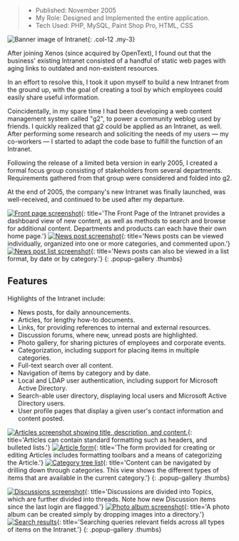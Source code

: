 > - Published: November 2005
> - My Role: Designed and Implemented the entire application.
> - Tech Used: PHP, MySQL, Paint Shop Pro, HTML, CSS 

![Banner image of Intranet](images/portfolio/xenos-intranet-banner.png){: .col-12 .my-3}

After joining Xenos (since acquired by OpenText), I found out that the business' existing Intranet consisted of a handful of static web pages with aging links to outdated and non-existent resources.

In an effort to resolve this, I took it upon myself to build a new Intranet from the ground up, with the goal of creating a tool by which employees could easily share useful information.

Coincidentally, in my spare time I had been developing a web content management system called "g2", to power a community weblog used by friends. I quickly realized that g2 could be applied as an Intranet, as well. After performing some research and soliciting the needs of my users — my co-workers — I started to adapt the code base to fulfill the function of an Intranet.

Following the release of a limited beta version in early 2005, I created a formal focus group consisting of stakeholders from several departments. Requirements gathered from that group were considered and folded into g2.

At the end of 2005, the company's new Intranet was finally launched, was well-received, and continued to be used after my departure.

[![Front page screenshot](images/portfolio/xenos-intranet-frontPage-sm.png)](images/portfolio/xenos-intranet-frontPage.png){: title='The Front Page of the Intranet provides a dashboard view of new content, as well as methods to search and browse for additional content. Departments and products can each have their own home page.'}
[![News post screenshot](images/portfolio/xenos-intranet-news-sm.png)](images/portfolio/xenos-intranet-news.png){: title='News posts can be viewed individually, organized into one or more categories, and commented upon.'}
[![News post list screenshot](images/portfolio/xenos-intranet-newsList-sm.png)](images/portfolio/xenos-intranet-newsList.png){: title='News posts can also be viewed in a list format, by date or by category.'}
{: .popup-gallery .thumbs}

## Features

Highlights of the Intranet include: 

- News posts, for daily announcements.
- Articles, for lengthy how-to documents.
- Links, for providing references to internal and external resources.
- Discussion forums, where new, unread posts are highlighted.
- Photo gallery, for sharing pictures of employees and corporate events.
- Categorization, including support for placing items in multiple categories.
- Full-text search over all content.
- Navigation of items by category and by date.
- Local and LDAP user authentication, including support for Microsoft Active Directory.
- Search-able user directory, displaying local users and Microsoft Active Directory users.
- User profile pages that display a given user's contact information and content posted.

[![Articles screenshot showing title, description, and content.](images/portfolio/xenos-intranet-article-sm.png)](images/portfolio/xenos-intranet-article.png){: title='Articles can contain standard formatting such as headers, and bulleted lists.'}
[![Article form](images/portfolio/xenos-intranet-articleForm-sm.png)](images/portfolio/xenos-intranet-articleForm.png){: title='The form provided for creating or editing Articles includes formatting toolbars and a means of categorizing the Article.'}
[![Category tree list](images/portfolio/xenos-intranet-category-sm.png)](images/portfolio/xenos-intranet-category.png){: title='Content can be navigated by drilling down through categories. This view shows the different types of items that are available in the current category.'}
{: .popup-gallery .thumbs}

[![Discussions screenshot](images/portfolio/xenos-intranet-discussionList-sm.png)](images/portfolio/xenos-intranet-discussionList.png){: title='Discussions are divided into Topics, which are further divided into threads. Note how new Discussion items since the last login are flagged.'}
[![Photo album screenshot](images/portfolio/xenos-intranet-photos-sm.png)](images/portfolio/xenos-intranet-photos.png){: title='A photo album can be created simply by dropping images into a directory.'}
[![Search results](images/portfolio/xenos-intranet-search-sm.png)](images/portfolio/xenos-intranet-search.png){: title='Searching queries relevant fields across all types of items on the Intranet.'}
{: .popup-gallery .thumbs}